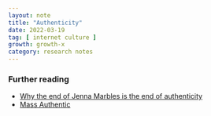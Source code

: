 ```yaml
---
layout: note
title: "Authenticity"
date: 2022-03-19
tag: [ internet culture ]
growth: growth-x
category: research notes
---
```


### Further reading

- [Why the end of Jenna Marbles is the end of authenticity](https://www.youtube.com/watch?v=S4GR1wd4H4U)
- [Mass Authentic](https://thenewinquiry.com/blog/mass-authentic/)